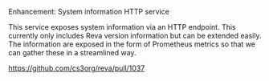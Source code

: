 Enhancement: System information HTTP service

This service exposes system information via an HTTP endpoint. This currently only includes Reva version information but can be extended easily. The information are exposed in the form of Prometheus metrics so that we can gather these in a streamlined way.

https://github.com/cs3org/reva/pull/1037
